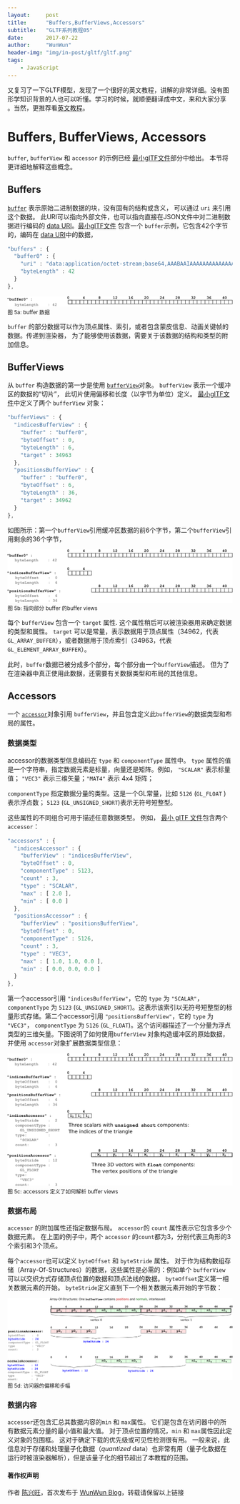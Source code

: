 ```yaml
---
layout:     post
title:      "Buffers,BufferViews,Accessors"
subtitle:   "GLTF系列教程05"
date:       2017-07-22
author:     "WunWun"
header-img: "img/in-post/gltf/gltf.png"
tags:
    - JavaScript
---
```



又复习了一下GLTF模型，发现了一个很好的英文教程，讲解的非常详细。没有图形学知识背景的人也可以听懂。学习的时候，就顺便翻译成中文，来和大家分享 。当然，更推荐看[英文教程](https://github.com/javagl/glTF-Tutorials/tree/master/gltfTutorial#gltf-tutorial)。


# Buffers, BufferViews, Accessors

`buffer`, `bufferView` 和 `accessor` 的示例已经 [最小glTF文件](http://iwun.github.io/2017/07/22/MinimalGltfFile/)部分中给出。 本节将更详细地解释这些概念。

## Buffers

[`buffer`](https://github.com/KhronosGroup/glTF/tree/master/specification#reference-buffer) 表示原始二进制数据的块，没有固有的结构或含义， 可以通过 `uri` 来引用这个数据。 此URI可以指向外部文件，也可以指向直接在JSON文件中对二进制数据进行编码的 [data URI](http://iwun.github.io/2017/07/21/gltf-BasicGltfStructure#binary-data-in-buffers)。[最小glTF文件](http://iwun.github.io/2017/07/22/MinimalGltfFile/) 包含一个 `buffer`示例，它包含42个字节的，编码在 [data URI](http://iwun.github.io/2017/07/21/gltf-BasicGltfStructure#binary-data-in-buffers)中的数据，

```javascript
"buffers" : {
  "buffer0" : {
    "uri" : "data:application/octet-stream;base64,AAABAAIAAAAAAAAAAAAAAAAAAACAPwAAAAAAAAAAAAAAAAAAgD8AAAAA",
    "byteLength" : 42
  }
},
```


![java-javascript](/img/in-post/gltf/buffer.png)
<small class="img-hint">图 5a: buffer 数据</small>


`buffer` 的部分数据可以作为顶点属性、索引，或者包含蒙皮信息、动画关键帧的数据。传递到渲染器， 为了能够使用该数据，需要关于该数据的结构和类型的附加信息。


## BufferViews

从 `buffer` 构造数据的第一步是使用 [`bufferView`](https://github.com/KhronosGroup/glTF/tree/master/specification#reference-bufferView)对象。 `bufferView` 表示一个缓冲区的数据的“切片”， 此切片使用偏移和长度（以字节为单位）定义。 [最小glTF文件](http://iwun.github.io/2017/07/22/MinimalGltfFile/)中定义了两个 `bufferView` 对象：

```javascript
"bufferViews" : {
  "indicesBufferView" : {
    "buffer" : "buffer0",
    "byteOffset" : 0,
    "byteLength" : 6,
    "target" : 34963
  },
  "positionsBufferView" : {
    "buffer" : "buffer0",
    "byteOffset" : 6,
    "byteLength" : 36,
    "target" : 34962
  }
},
```

如图所示：第一个`bufferView`引用缓冲区数据的前6个字节，第二个`bufferView`引用剩余的36个字节，


![java-javascript](/img/in-post/gltf/bufferBufferView.png)
<small class="img-hint">图 5b: 指向部分 buffer 的buffer views</small>


每个 `bufferView` 包含一个 `target` 属性. 这个属性稍后可以被渲染器用来确定数据的类型和属性。 `target` 可以是常量，表示数据用于顶点属性（34962，代表`GL_ARRAY_BUFFER`），或者数据用于顶点索引（34963，代表`GL_ELEMENT_ARRAY_BUFFER`）。

此时，`buffer`数据已被分成多个部分，每个部分由一个`bufferView`描述。 但为了在渲染器中真正使用此数据，还需要有关数据类型和布局的其他信息。


## Accessors

一个 [`accessor`](https://github.com/KhronosGroup/glTF/tree/master/specification#reference-accessor)对象引用 `bufferView`，并且包含定义此`bufferView`的数据类型和布局的属性。

### 数据类型

accessor的数据类型信息编码在 `type` 和 `componentType` 属性中。 `type` 属性的值是一个字符串，指定数据元素是标量，向量还是矩阵。例如， `"SCALAR"` 表示标量值； `"VEC3"` 表示三维矢量；`"MAT4"` 表示 4x4 矩阵；

`componentType` 指定数据分量的类型。这是一个GL常量，比如 `5126` (`GL_FLOAT` ) 表示浮点数； `5123` (`GL_UNSIGNED_SHORT`)表示无符号短整型。

这些属性的不同组合可用于描述任意数据类型。 例如， [最小 glTF 文件](http://iwun.github.io/2017/07/22/MinimalGltfFile/)包含两个`accessor`：

```javascript
"accessors" : {
  "indicesAccessor" : {
    "bufferView" : "indicesBufferView",
    "byteOffset" : 0,
    "componentType" : 5123,
    "count" : 3,
    "type" : "SCALAR",
    "max" : [ 2.0 ],
    "min" : [ 0.0 ]
  },
  "positionsAccessor" : {
    "bufferView" : "positionsBufferView",
    "byteOffset" : 0,
    "componentType" : 5126,
    "count" : 3,
    "type" : "VEC3",
    "max" : [ 1.0, 1.0, 0.0 ],
    "min" : [ 0.0, 0.0, 0.0 ]
  }
},
```

第一个accessor引用 `"indicesBufferView"`，它的 `type` 为 `"SCALAR"`， `componentType` 为 `5123` (`GL_UNSIGNED_SHORT`)。这表示该索引以无符号短整型的标量形式存储。第二个accessor引用 `"positionsBufferView"`，它的 `type` 为 `"VEC3"`， `componentType` 为  `5126` (`GL_FLOAT`)。这个访问器描述了一个分量为浮点类型的三维矢量。下图说明了如何使用`bufferView` 对象构造缓冲区的原始数据，并使用 `accessor`对象扩展数据类型信息：


![java-javascript](/img/in-post/gltf/bufferBufferViewAccessor.png)
<small class="img-hint">图 5c: accessors 定义了如何解析 buffer views</small>

### 数据布局

`accessor` 的附加属性还指定数据布局。 `accessor`的 `count` 属性表示它包含多少个数据元素。 在上面的例子中，两个 `accessor` 的`count`都为3，分别代表三角形的3个索引和3个顶点。

每个`accessor`也可以定义 `byteOffset` 和 `byteStride` 属性。 对于作为结构数组存储（Array-Of-Structures）的数据，这些属性是必需的：例如单个 `bufferView` 可以以交织方式存储顶点位置的数据和顶点法线的数据。 `byteOffset`定义第一相关数据元素的开始。 `byteStride`定义直到下一个相关数据元素开始的字节数：


![java-javascript](/img/in-post/gltf/aos.png)
<small class="img-hint">图 5d: 访问器的偏移和步幅</small>


### 数据内容

`accessor`还包含汇总其数据内容的`min` 和 `max`属性。 它们是包含在访问器中的所有数据元素分量的最小值和最大值。 对于顶点位置的情况，`min` 和 `max`属性因此定义对象的包围框。 这对于确定下载的优先级或可见性检测很有用。 一般来说，此信息对于存储和处理量子化数据（*quantized* data）也非常有用（量子化数据在运行时被渲染器解析），但是该量子化的细节超出了本教程的范围。

#### 著作权声明
  
作者 [陈兴旺](http://weibo.com/xingwangchan)，首次发布于 [WunWun Blog](http://iwun.github.io/)，转载请保留以上链接
